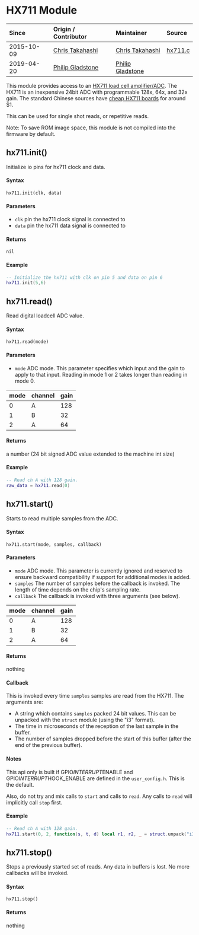 # HX711 Module
| Since  | Origin / Contributor  | Maintainer  | Source  |
| :----- | :-------------------- | :---------- | :------ |
| 2015-10-09 | [Chris Takahashi](https://github.com/christakahashi) | [Chris Takahashi](https://github.com/christakahashi) | [hx711.c](../../app/modules/hx711.c)|
| 2019-04-20 | [Philip Gladstone](https://github.com/pjsg) | [Philip Gladstone](https://github.com/pjsg) 

This module provides access to an [HX711 load cell amplifier/ADC](https://learn.sparkfun.com/tutorials/load-cell-amplifier-hx711-breakout-hookup-guide). The HX711 is an inexpensive 24bit ADC with programmable 128x, 64x, and 32x gain. The standard Chinese sources have [cheap HX711 boards](https://www.aliexpress.com/wholesale?SearchText=hx711+module) for around $1.

This can be used for single shot reads, or repetitive reads.

Note: To save ROM image space, this module is not compiled into the firmware by default.

## hx711.init()

Initialize io pins for hx711 clock and data.

#### Syntax
`hx711.init(clk, data)`

#### Parameters
- `clk` pin the hx711 clock signal is connected to
- `data` pin the hx711 data signal is connected to

#### Returns
`nil`

#### Example
```lua
-- Initialize the hx711 with clk on pin 5 and data on pin 6
hx711.init(5,6)
```

## hx711.read()

Read digital loadcell ADC value.

#### Syntax
`hx711.read(mode)`

#### Parameters
- `mode` ADC mode.  This parameter specifies which input and the gain to apply to that input. Reading in mode 1 or 2 takes longer than reading in mode 0.

|mode | channel | gain |
|-----|---------|------|
| 0   | A       | 128  |
| 1   | B       | 32  |
| 2   | A       | 64  |

#### Returns
a number (24 bit signed ADC value extended to the machine int size)

#### Example
```lua
-- Read ch A with 128 gain.
raw_data = hx711.read(0)
```

## hx711.start()

Starts to read multiple samples from the ADC. 

#### Syntax
`hx711.start(mode, samples, callback)`

#### Parameters
- `mode` ADC mode.  This parameter is currently ignored and reserved to ensure backward compatibility if support for additional modes is added. 
- `samples` The number of samples before the callback is invoked. The length of time depends on the chip's sampling rate.
- `callback` The callback is invoked with three arguments (see below).

|mode | channel | gain |
|-----|---------|------|
| 0   | A       | 128  |
| 1   | B       | 32  |
| 2   | A       | 64  |

#### Returns
nothing

#### Callback
This is invoked every time `samples` samples are read from the HX711. The arguments are:

- A string which contains `samples` packed 24 bit values. This can be unpacked with the `struct` module (using the "i3" format).
- The time in microseconds of the reception of the last sample in the buffer.
- The number of samples dropped before the start of this buffer (after the end of the previous buffer).

#### Notes
This api only is built if GPIO*INTERRUPT*ENABLE and GPIO*INTERRUPT*HOOK_ENABLE are defined in the
`user_config.h`. This is the default.

Also, do not try and mix calls to `start` and calls to `read`. Any calls to `read` will implicitly call `stop` first.

#### Example
```lua
-- Read ch A with 128 gain.
hx711.start(0, 2, function(s, t, d) local r1, r2, _ = struct.unpack("i3 i3", s) print(r1, r2) end)
```

## hx711.stop()

Stops a previously started set of reads. Any data in buffers is lost. No more callbacks will be invoked.

#### Syntax
`hx711.stop()`

#### Returns
nothing

